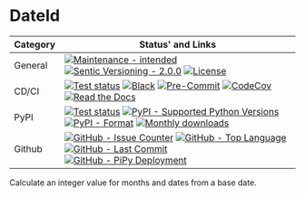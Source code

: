 # DateId

| **Category** | **Status' and Links**                                                                                                                                                                         |
| ------------ | --------------------------------------------------------------------------------------------------------------------------------------------------------------------------------------------- |
| General      | [![][general_maintenance_y_img]][general_maintenance_y_lnk] [![][general_semver_pic]][general_semver_link] [![][general_license_img]][general_license_lnk]                                    |
| CD/CI        | [![][gh_tests_img]][gh_tests_lnk] [![][cicd_codestyle_img]][cicd_codestyle_lnk] [![][cicd_pre_commit_img]][cicd_pre_commit_lnk] [![][codecov_img]][codecov_lnk] [![][gh_doc_img]][gh_doc_lnk] |
| PyPI         | [![][pypi_release_img]][pypi_release_lnk] [![][pypi_py_versions_img]][pypi_py_versions_lnk] [![][pypi_format_img]][pypi_format_lnk] [![][pypi_downloads_img]][pypi_downloads_lnk]             |
| Github       | [![][gh_issues_img]][gh_issues_lnk] [![][gh_language_img]][gh_language_lnk] [![][gh_last_commit_img]][gh_last_commit_lnk] [![][gh_deployment_img]][gh_deployment_lnk]                         |

Calculate an integer value for months and dates from a base date.

[cicd_codestyle_img]: https://img.shields.io/badge/code%20style-black-000000.svg "Black"
[cicd_codestyle_lnk]: https://github.com/psf/black "Black"
[cicd_pre_commit_img]: https://img.shields.io/github/actions/workflow/status/BrightEdgeeServices/DateId/pre-commit.yml?label=pre-commit "Pre-Commit"
[cicd_pre_commit_lnk]: https://github.com/BrightEdgeeServices/DateId/blob/master/.github/workflows/pre-commit.yml "Pre-Commit"
[codecov_img]: https://img.shields.io/codecov/c/gh/BrightEdgeeServices/DateId "CodeCov"
[codecov_lnk]: https://app.codecov.io/gh/BrightEdgeeServices/DateId "CodeCov"
[general_license_img]: https://img.shields.io/pypi/l/DateId "License"
[general_license_lnk]: https://github.com/BrightEdgeeServices/DateId/blob/master/LICENSE "License"
[general_maintenance_y_img]: https://img.shields.io/badge/Maintenance%20Intended-%E2%9C%94-green.svg?style=flat-square "Maintenance - intended"
[general_maintenance_y_lnk]: http://unmaintained.tech/ "Maintenance - intended"
[general_semver_link]: https://semver.org/ "Sentic Versioning - 2.0.0"
[general_semver_pic]: https://img.shields.io/badge/Semantic%20Versioning-2.0.0-brightgreen.svg?style=flat-square "Sentic Versioning - 2.0.0"
[gh_deployment_img]: https://img.shields.io/github/deployments/BrightEdgeeServices/DateId/pypi "GitHub - PiPy Deployment"
[gh_deployment_lnk]: https://github.com/BrightEdgeeServices/DateId/deployments/pypi "GitHub - PiPy Deployment"
[gh_doc_img]: https://img.shields.io/readthedocs/DateId "Read the Docs"
[gh_doc_lnk]: https://github.com/BrightEdgeeServices/DateId/blob/master/.github/workflows/check-rst-documentation.yml "Read the Docs"
[gh_issues_img]: https://img.shields.io/github/issues-raw/BrightEdgeeServices/DateId "GitHub - Issue Counter"
[gh_issues_lnk]: https://github.com/BrightEdgeeServices/DateId/issues "GitHub - Issue Counter"
[gh_language_img]: https://img.shields.io/github/languages/top/BrightEdgeeServices/DateId "GitHub - Top Language"
[gh_language_lnk]: https://github.com/BrightEdgeeServices/DateId "GitHub - Top Language"
[gh_last_commit_img]: https://img.shields.io/github/last-commit/BrightEdgeeServices/DateId/master "GitHub - Last Commit"
[gh_last_commit_lnk]: https://github.com/BrightEdgeeServices/DateId/commit/master "GitHub - Last Commit"
[gh_tests_img]: https://img.shields.io/github/actions/workflow/status/BrightEdgeeServices/DateId/ci.yml?label=ci "Test status"
[gh_tests_lnk]: https://github.com/BrightEdgeeServices/DateId/blob/master/.github/workflows/ci.yml "Test status"
[pypi_downloads_img]: https://img.shields.io/pypi/dm/DateId "Monthly downloads"
[pypi_downloads_lnk]: https://pypi.org/project/DateId/ "Monthly downloads"
[pypi_format_img]: https://img.shields.io/pypi/wheel/DateId "PyPI - Format"
[pypi_format_lnk]: https://pypi.org/project/DateId/ "PyPI - Format"
[pypi_py_versions_img]: https://img.shields.io/pypi/pyversions/DateId "PyPI - Supported Python Versions"
[pypi_py_versions_lnk]: https://pypi.org/project/DateId/ "PyPI - Supported Python Versions"
[pypi_release_img]: https://img.shields.io/pypi/v/DateId "Test status"
[pypi_release_lnk]: https://pypi.org/project/DateId/ "Test status"

